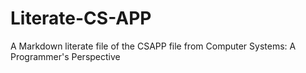 # Literate-CS-APP
A Markdown literate file of the CSAPP file from Computer Systems: A Programmer's Perspective
